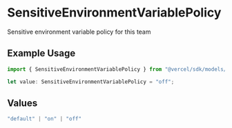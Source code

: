 # SensitiveEnvironmentVariablePolicy

Sensitive environment variable policy for this team

## Example Usage

```typescript
import { SensitiveEnvironmentVariablePolicy } from "@vercel/sdk/models/team.js";

let value: SensitiveEnvironmentVariablePolicy = "off";
```

## Values

```typescript
"default" | "on" | "off"
```